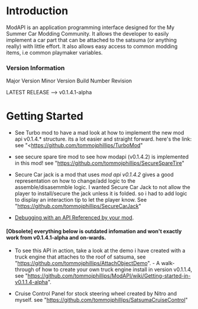 # Introduction
 ModAPI is an application programming interface designed for the My Summer Car Modding Community. It allows the developer
 to easily implement a car part that can be attached to the satsuma (or anything really) with little effort. It also allows 
 easy access to common modding items, i.e common playmaker variables. 
 
 <h3>Version Information</h3>
 
 Major Version
 Minor Version
 Build Number
 Revision
 
 LATEST RELEASE --> v0.1.4.1-alpha

# Getting Started

- See Turbo mod to have a mad look at how to implement the new mod api v0.1.4.* structure. its a lot easier and straight forward. here's the link: see "<https://github.com/tommojphillips/TurboMod"

- see secure spare tire mod to see how modapi (v0.1.4.2) is implemented in this mod! see "https://github.com/tommojphillips/SecureSpareTire"

- Secure Car jack is a mod that uses <i>mod api v0.1.4.2</i> gives a good representation on how to change/add logic to the assemble/disasemmble logic. I wanted Secure Car Jack to not allow the player to install/secure the jack unless it is folded. so i had to add logic to display an interaction tip to let the player know. See "https://github.com/tommojphillips/SecureCarJack"  

- [Debugging with an API Referenced by your mod](https://github.com/piotrulos/MSCModLoader/wiki/Debugging-with-an-API-referenced-by-your-mod).


#### [Obsolete] everything below is outdated infomation and won't exactly work from v0.1.4.1-alpha and on-wards.

- To see this API in action, take a look at the demo i have created with a truck engine that attaches to the roof of satsuma, see "<https://github.com/tommojphillips/AttachObjectDemo>". - A walk-through of how to create your own truck engine install in version v0.1.1.4, see "<https://github.com/tommojphillips/ModAPI/wiki/Getting-started-in-v0.1.1.4-alpha>".  

- Cruise Control Panel for stock steering wheel created by Nitro and myself. see "https://github.com/tommojphillips/SatsumaCruiseControl"


